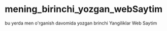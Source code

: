 # mening_birinchi_yozgan_webSaytim
bu yerda men o'rganish davomida yozgan brinchi Yangiliklar Web Saytim
